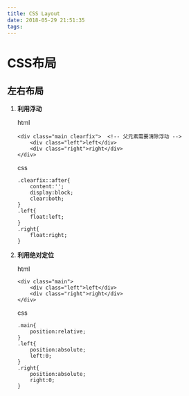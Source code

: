 ```yaml
---
title: CSS Layout
date: 2018-05-29 21:51:35
tags:
---
```

# CSS布局 

## 左右布局 
1. **利用浮动** 
    
    html
    ```
    <div class="main clearfix">  <!-- 父元素需要清除浮动 -->
        <div class="left">left</div>
        <div class="right">right</div>
    </div>
    ```
    css
    ```
    .clearfix::after{
        content:'';
        display:block;
        clear:both;
    }
    .left{
        float:left;
    }
    .right{
        float:right;
    }
    ```
2. **利用绝对定位**  

    html
    ```
    <div class="main">
        <div class="left">left</div>
        <div class="right">right</div>
    </div>
    ```
    css
    ```
    .main{
        position:relative;
    }
    .left{
        position:absolute;
        left:0;
    }
    .right{
        position:absolute;
        right:0;
    }
